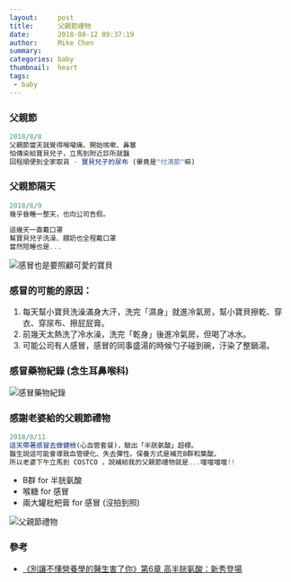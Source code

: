 ```yaml
---
layout:     post
title:      父親節禮物
date:       2018-08-12 09:37:19
author:     Mike Chen
summary:    
categories: baby
thumbnail:  heart
tags:
 - baby
---
```


### 父親節

```js
2018/8/8
父親節當天就覺得喉嚨痛、開始咳嗽、鼻塞
怕傳染給寶貝兒子，立馬到附近診所就醫
回程順便到全家取貨 - 寶貝兒子的尿布 (畢竟是"付清節"嘛)
```

### 父親節隔天

```js
2018/8/9
幾乎昏睡一整天，也向公司告假。

這幾天一直戴口罩
幫寶貝兒子洗澡、餵奶也全程戴口罩
當然陪睡也是...
```

![感冒也是要照顧可愛的寶貝](https://i.imgur.com/WC4xnuW.jpg)


### 感冒的可能的原因：<br>
1. 每天幫小寶貝洗澡滿身大汗，洗完「濕身」就進冷氣房，幫小寶貝擦乾、穿衣、穿尿布、擦屁屁膏。
2. 前幾天太熱洗了冷水澡，洗完「乾身」後進冷氣房，但喝了冰水。
3. 可能公司有人感冒，感冒的同事盛湯的時候勺子碰到碗，汙染了整鍋湯。

### 感冒藥物紀錄 (念生耳鼻喉科)

![感冒藥物紀錄](https://i.imgur.com/0XKqKDh.jpg)


### 感謝老婆給的父親節禮物

```js
2018/8/11
這天帶著感冒去做健檢(心血管套餐)，驗出「半胱氨酸」超標。
醫生說這可能會導致血管硬化、失去彈性。保養方式是補充B群和葉酸。
所以老婆下午立馬到 COSTCO ，說補給我的父親節禮物就是...噹噹噹噹!!
```

* B群 for 半胱氨酸
* 喉糖 for 感冒
* 兩大罐枇杷膏 for 感冒 (沒拍到照)

![父親節禮物](https://i.imgur.com/EDqtu6q.jpg)

### 參考

* [《別讓不懂營養學的醫生害了你》第6章 高半胱氨酸：新秀登場](http://blog.udn.com/mobile/anchiao7789/3216332)